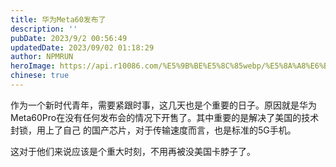 ```yaml
---
title: 华为Meta60发布了
description: ''
pubDate: 2023/9/2 00:56:49
updatedDate: 2023/09/02 01:18:29
author: NPMRUN
heroImage: https://api.r10086.com/%E5%9B%BE%E5%8C%85webp/%E5%8A%A8%E6%BC%AB%E7%BB%BC%E5%90%882/71040945_p0.webp
chinese: true
---
```


作为一个新时代青年，需要紧跟时事，这几天也是个重要的日子。原因就是华为Meta60Pro在没有任何发布会的情况下开售了。其中重要的是解决了美国的技术封锁，用上了自己
的国产芯片，对于传输速度而言，也是标准的5G手机。

这对于他们来说应该是个重大时刻，不用再被没美国卡脖子了。